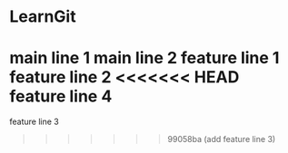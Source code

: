 # LearnGit
main line 1
main line 2
feature line 1
feature line 2
<<<<<<< HEAD
feature line 4
=======
feature line 3
>>>>>>> 99058ba (add feature line 3)
